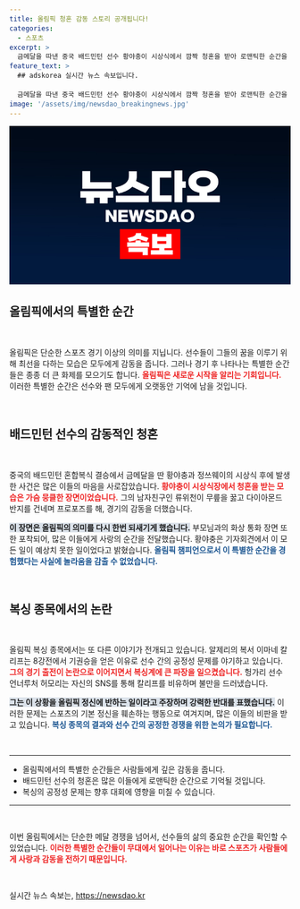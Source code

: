 ```yaml
---
title: 올림픽 청혼 감동 스토리 공개됩니다!
categories:
  - 스포츠
excerpt: >
  금메달을 따낸 중국 배드민턴 선수 황야충이 시상식에서 깜짝 청혼을 받아 로맨틱한 순간을 선사했습니다. 반면, 복싱에선 선수 간의 성별 논란이 불거져 긴장이 고조되고 있습니다. 클릭해서 자세히 알아보세요!
feature_text: >
  ## adskorea 실시간 뉴스 속보입니다.

  금메달을 따낸 중국 배드민턴 선수 황야충이 시상식에서 깜짝 청혼을 받아 로맨틱한 순간을 선사했습니다. 반면, 복싱에선 선수 간의 성별 논란이 불거져 긴장이 고조되고 있습니다. 클릭해서 자세히 알아보세요!
image: '/assets/img/newsdao_breakingnews.jpg'
---
```


<p><img src="/assets/img/newsdao_breakingnews.jpg" alt="adskorea 속보" /></p>

<h2 data-ke-size="size26">올림픽에서의 특별한 순간</h2>

<p data-ke-size="size16">&nbsp;</p>

<p>올림픽은 단순한 스포츠 경기 이상의 의미를 지닙니다. 선수들이 그들의 꿈을 이루기 위해 최선을 다하는 모습은 모두에게 감동을 줍니다. 그러나 경기 후 나타나는 특별한 순간들은 종종 더 큰 화제를 모으기도 합니다. <b><span style="color: #ee2323;">올림픽은 새로운 시작을 알리는 기회입니다.</span></b> 이러한 특별한 순간은 선수와 팬 모두에게 오랫동안 기억에 남을 것입니다. </p>

<p data-ke-size="size16">&nbsp;</p>

<h2 data-ke-size="size26">배드민턴 선수의 감동적인 청혼</h2>

<p data-ke-size="size16">&nbsp;</p>

<p>중국의 배드민턴 혼합복식 결승에서 금메달을 딴 황야충과 정쓰웨이의 시상식 후에 발생한 사건은 많은 이들의 마음을 사로잡았습니다. <b><span style="color: #ee2323;">황야충이 시상식장에서 청혼을 받는 모습은 가슴 뭉클한 장면이었습니다.</span></b> 그의 남자친구인 류위천이 무릎을 꿇고 다이아몬드 반지를 건네며 프로포즈를 해, 경기의 감동을 더했습니다. </p>

<p><b><span style="background-color: #21538527;">이 장면은 올림픽의 의미를 다시 한번 되새기게 했습니다.</span></b> 부모님과의 화상 통화 장면 또한 포착되어, 많은 이들에게 사랑의 순간을 전달했습니다. 황야충은 기자회견에서 이 모든 일이 예상치 못한 일이었다고 밝혔습니다. <b><span style="color: #1a5490;">올림픽 챔피언으로서 이 특별한 순간을 경험했다는 사실에 놀라움을 감출 수 없었습니다.</span></b></p>

<p data-ke-size="size16">&nbsp;</p>

<h2 data-ke-size="size26">복싱 종목에서의 논란</h2>

<p data-ke-size="size16">&nbsp;</p>

<p>올림픽 복싱 종목에서는 또 다른 이야기가 전개되고 있습니다. 알제리의 복서 이마네 칼리프는 8강전에서 기권승을 얻은 이유로 선수 간의 공정성 문제를 야기하고 있습니다. <b><span style="color: #ee2323;">그의 경기 출전이 논란으로 이어지면서 복싱계에 큰 파장을 일으켰습니다.</span></b> 헝가리 선수 언너루처 허모리는 자신의 SNS를 통해 칼리프를 비유하며 불만을 드러냈습니다. </p>

<p><b><span style="background-color: #21538527;">그는 이 상황을 올림픽 정신에 반하는 일이라고 주장하며 강력한 반대를 표했습니다.</span></b> 이러한 문제는 스포츠의 기본 정신을 훼손하는 행동으로 여겨지며, 많은 이들의 비판을 받고 있습니다. <b><span style="color: #1a5490;">복싱 종목의 결과와 선수 간의 공정한 경쟁을 위한 논의가 필요합니다.</span></b></p>

<p data-ke-size="size16">&nbsp;</p>

<hr>

<ul>
<li>올림픽에서의 특별한 순간들은 사람들에게 깊은 감동을 줍니다.</li>
<li>배드민턴 선수의 청혼은 많은 이들에게 로맨틱한 순간으로 기억될 것입니다.</li>
<li>복싱의 공정성 문제는 향후 대회에 영향을 미칠 수 있습니다.</li>
</ul>

<hr>

<p data-ke-size="size16">&nbsp;</p>

<p>이번 올림픽에서는 단순한 메달 경쟁을 넘어서, 선수들의 삶의 중요한 순간을 확인할 수 있었습니다. <b><span style="color: #ee2323;">이러한 특별한 순간들이 무대에서 일어나는 이유는 바로 스포츠가 사람들에게 사랑과 감동을 전하기 때문입니다.</span></b> </p>

<p data-ke-size="size16">&nbsp;</p>
실시간 뉴스 속보는, <a href="https://newsdao.kr" rel="dofollow">https://newsdao.kr</a>


